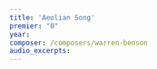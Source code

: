 ```yaml
---
title: 'Aeolian Song'
premier: "0"
year: 
composer: /composers/warren-benson
audio_excerpts: 
---
```


